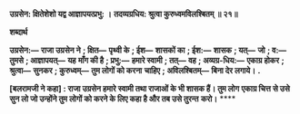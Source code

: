 **उग्रसेन: क्षितेशेशो यद्व आज्ञापयत्प्रभु: ।** **तदव्यग्रधिय: श्रुत्वा कुरुध्वमविलश्बितम् ॥ २१॥** 

**शब्दार्थ** 

**उग्रसेन:—** **राजा उग्रसेन ने** **; क्षित—** **पृथ्वी के** **; ईश—** **शासकों का** **; ईश:—** **शासक** **; यत्—** **जो** **; व:—** **तुमसे** **; आज्ञापयत्—** **यह** **माँग की है** **; प्रभु:—** **हमारे स्वामी** **; तत्—** **वह** **; अव्यग्र-धिय:—** **एकाग्र होकर** **; श्रुत्वा—** **सुनकर** **; कुरुध्वम्—** **तुम लोगों को करना** **चाहिए** **; अविलश्बितम्—** **बिना देर लगाये।** **.** 

**[बलरामजी ने कहा] : राजा उग्रसेन हमारे स्वामी तथा राजाओं के भी शासक हैं। तुम लोग** **एकाग्र चित्त से उसे सुन लो जो उन्होंने तुम लोगों को करने के लिए कहा है और तब उसे तुरन्त** **करो।** **** 